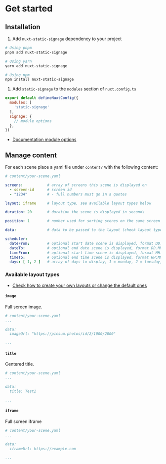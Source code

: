 # Get started

## Installation

1. Add `nuxt-static-signage` dependency to your project

```bash
# Using pnpm
pnpm add nuxt-static-signage

# Using yarn
yarn add nuxt-static-signage

# Using npm
npm install nuxt-static-signage
```

1. Add `static-signage` to the `modules` section of `nuxt.config.ts`

```js
export default defineNuxtConfig({
  modules: [
    'static-signage'
  ],
  signage: {
    // module options
  },
})
```
- [Documentation module options](./options.md)

## Manage content

For each scene place a yaml file under `content/` with the following content:
```yaml 
# content/your-scene.yaml

screens:           # array of screens this scene is displayed on
  - screen-id      # screen id
  - "1234"         # - full numbers must go in a quotes 

layout: iframe     # layout type, see available layout types below

duration: 20       # duration the scene is displayed in seconds

position: 1        # number used for sorting scenes on the same screen

data:              # data to be passed to the layout (check layout types below)

scheduler:
  dateFrom:        # optional start date scene is displayed, format DD.MM.YYYY
  dateTo:          # optional end date scene is displayed, format DD.MM.YYYY
  timeFrom:        # optional start time scene is displayed, format HH:MM
  timeTo:          # optional end time scene is displayed, format HH:MM
  days: [ 1, 2 ]   # array of days to display, 1 = monday, 2 = tuesday, ...

```

### Available layout types

- [Check how to create your own layouts or change the default ones](customization.md)

#### `image`

Full screen image.

```yaml
# content/your-scene.yaml
...

data:
  imageUrl: "https://picsum.photos/id/2/1000/2000"

...
```


#### `title`

Centered title.

```yaml
# content/your-scene.yaml
...

data:
  title: Test2

...
```


#### `iframe`

Full screen iframe

```yaml
# content/your-scene.yaml
...

data:
  iframeUrl: https://example.com

...
```